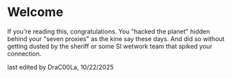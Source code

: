 # Welcome

If you're reading this, congratulations. You "hacked the planet" hidden behind your "seven proxies" as the kine say these days. And did so without getting dusted by the sheriff or some SI wetwork team that spiked your connection. 

last edited by DraC00La, 10/22/2025
